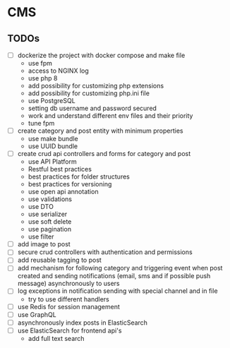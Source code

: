 # CMS

## TODOs

- [ ]  dockerize the project with docker compose and make file
    - use fpm
    - access to NGINX log
    - use php 8
    - add possibility for customizing php extensions
    - add possibility for customizing php.ini file
    - use PostgreSQL
    - setting db username and password secured
    - work and understand different env files and their priority
    - tune fpm
- [ ]  create category and post entity with minimum properties
    - use make bundle
    - use UUID bundle
- [ ]  create crud api controllers and forms for category and post
    - use API Platform
    - Restful best practices
    - best practices for folder structures
    - best practices for versioning
    - use open api annotation
    - use validations
    - use DTO
    - use serializer
    - use soft delete
    - use pagination
    - use filter
- [ ]  add image to post
- [ ]  secure crud controllers with authentication and permissions
- [ ]  add reusable tagging to post
- [ ]  add mechanism for following category and triggering event when post created and sending notifications (email, sms and if possible push message) asynchronously to users
- [ ]  log exceptions in notification sending with special channel and in file
    - try to use different handlers
- [ ]  use Redis for session management
- [ ]  use GraphQL
- [ ]  asynchronously index posts in ElasticSearch
- [ ]  use ElasticSearch for frontend api's
    - add full text search
